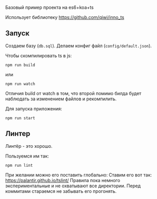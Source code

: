 Базовый пример проекта на es6+koa+ts

Использует библиотеку https://github.com/qiwi/inno_ts

## Запуск

Создаем базу (`db.sql`). Делаем конфиг файл (`config/default.json`).

Чтобы скомпилировать ts в js:

```
npm run build
```
или
```
npm run watch
```
Отличия build от watch в том, что второй помимо билда будет наблюдать за изменением файлов и рекомпилить.

Для запуска приложения:

```
npm run start
```

## Линтер
Линтёр - это хорошо. 

Пользуемся им так:

```
npm run lint
```
При желании можно его поставить глобально: Ставим его вот так: https://palantir.github.io/tslint/
Правила пока немного экспериментальные и не охватывают все директории.
Перед коммитами стараемся не забывать его прогонять.
